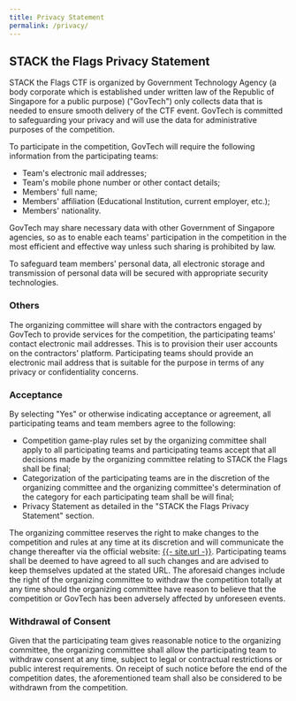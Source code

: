 ```yaml
---
title: Privacy Statement
permalink: /privacy/
---
```


## STACK the Flags Privacy Statement

STACK the Flags CTF is organized by Government Technology Agency (a body corporate which is established under written law of the Republic of Singapore for a public purpose) ("GovTech") only collects data that is needed to ensure smooth delivery of the CTF event. 
GovTech is committed to safeguarding your privacy and will use the data for administrative purposes of the competition.

To participate in the competition, GovTech will require the following information from the participating teams:

* Team's electronic mail addresses;
* Team's mobile phone number or other contact details;
* Members' full name;
* Members' affiliation (Educational Institution, current employer, etc.);
* Members' nationality.

GovTech may share necessary data with other Government of Singapore agencies, so as to enable each teams' participation in the competition in the most efficient and effective way unless such sharing is prohibited by law.

To safeguard team members' personal data, all electronic storage and transmission of personal data will be secured with appropriate security technologies.

### Others

The organizing committee will share with the contractors engaged by GovTech to provide services for the competition, the participating teams' contact electronic mail addresses. 
This is to provision their user accounts on the contractors' platform. 
Participating teams should provide an electronic mail address that is suitable for the purpose in terms of any privacy or confidentiality concerns.

### Acceptance

By selecting "Yes" or otherwise indicating acceptance or agreement, all participating teams and team members agree to the following:

* Competition game-play rules set by the organizing committee shall apply to all participating teams and participating teams accept that all decisions made by the organizing committee relating to STACK the Flags shall be final;
* Categorization of the participating teams are in the discretion of the organizing committee and the organizing committee's determination of the category for each participating team shall be will final;
* Privacy Statement as detailed in the "STACK the Flags Privacy Statement" section.

The organizing committee reserves the right to make changes to the competition and rules at any time at its discretion and will communicate the change thereafter via the official website: [{{- site.url -}}](/).
Participating teams shall be deemed to have agreed to all such changes and are advised to keep themselves updated at the stated URL. 
The aforesaid changes include the right of the organizing committee to withdraw the competition totally at any time should the organizing committee have reason to believe that the competition or GovTech has been adversely affected by unforeseen events.

### Withdrawal of Consent

Given that the participating team gives reasonable notice to the organizing committee, the organizing committee shall allow the participating team to withdraw consent at any time, subject to legal or contractual restrictions or public interest requirements. 
On receipt of such notice before the end of the competition dates, the aforementioned team shall also be considered to be withdrawn from the competition.
